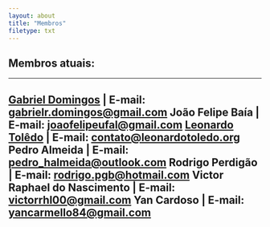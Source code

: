 ```yaml
---
layout: about
title: "Membros"
filetype: txt
---
```


## Membros atuais:
---
**[Gabriel Domingos](https://gabrielrdomingos.github.io/ "I'm Gabriel.")** | **E-mail:** [gabrielr.domingos@gmail.com](mailto:gabrielr.domingos@gmail.com "Gabriel's E-mail")
**João Felipe Baía** | **E-mail:** [joaofelipeufal@gmail.com](mailto:joaofelipeufal@gmail.com "João's E-mail")
**[Leonardo Tolêdo](http://leonardotoledo.org/ "I'm Leonardo")** | **E-mail:** [contato@leonardotoledo.org](mailto:contato@leonardotoledo.org "Leonardo's E-mail")
**Pedro Almeida** | **E-mail:** [pedro_halmeida@outlook.com](mailto:pedro_halmeida@outlook.com "Pedro's E-mail")
**Rodrigo Perdigão** | **E-mail:** [rodrigo.pgb@hotmail.com](mailto:rodrigo.pgb@hotmail.com "Rodrigo's E-mail")
**Victor Raphael do Nascimento** | **E-mail:** [victorrhl00@gmail.com](mailto:victorrhl00@gmail.com "Rodrigo's E-mail")
**Yan Cardoso** | **E-mail:** [yancarmello84@gmail.com](mailto:yancarmello84@gmail.com "Yan's E-mail")
---
